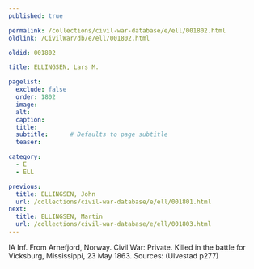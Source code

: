 ```yaml
---
published: true

permalink: /collections/civil-war-database/e/ell/001802.html
oldlink: /CivilWar/db/e/ell/001802.html

oldid: 001802

title: ELLINGSEN, Lars M.

pagelist:
  exclude: false
  order: 1802
  image: 
  alt:
  caption:
  title:
  subtitle:      # Defaults to page subtitle
  teaser:

category: 
  - E 
  - ELL

previous:
  title: ELLINGSEN, John
  url: /collections/civil-war-database/e/ell/001801.html  
next:
  title: ELLINGSEN, Martin
  url: /collections/civil-war-database/e/ell/001803.html   
---
```

IA Inf. From Arnefjord, Norway. Civil War: Private. Killed in the battle for Vicksburg, Mississippi, 23 May 1863. Sources: (Ulvestad p277)